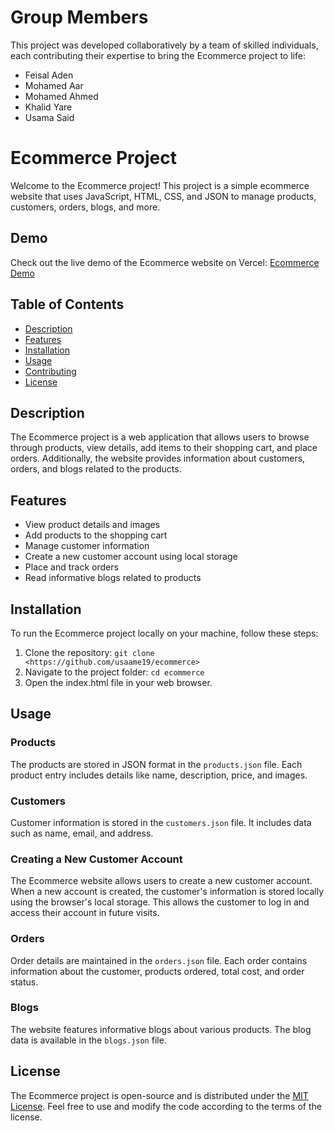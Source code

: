 # Group Members
This project was developed collaboratively by a team of skilled individuals, each contributing their expertise to bring the Ecommerce project to life:

- Feisal Aden
- Mohamed Aar
- Mohamed Ahmed
- Khalid Yare
- Usama Said

# Ecommerce Project

Welcome to the Ecommerce project! This project is a simple ecommerce website that uses JavaScript, HTML, CSS, and JSON to manage products, customers, orders, blogs, and more.

## Demo

Check out the live demo of the Ecommerce website on Vercel: [Ecommerce Demo](https://ganacsi.vercel.app/)

## Table of Contents

- [Description](#description)
- [Features](#features)
- [Installation](#installation)
- [Usage](#usage)
- [Contributing](#contributing)
- [License](#license)

## Description

The Ecommerce project is a web application that allows users to browse through products, view details, add items to their shopping cart, and place orders. Additionally, the website provides information about customers, orders, and blogs related to the products.

## Features

- View product details and images
- Add products to the shopping cart
- Manage customer information
- Create a new customer account using local storage
- Place and track orders
- Read informative blogs related to products

## Installation

To run the Ecommerce project locally on your machine, follow these steps:

1. Clone the repository: `git clone <https://github.com/usaame19/ecommerce>`
2. Navigate to the project folder: `cd ecommerce`
3. Open the index.html file in your web browser.

## Usage

### Products

The products are stored in JSON format in the `products.json` file. Each product entry includes details like name, description, price, and images.

### Customers

Customer information is stored in the `customers.json` file. It includes data such as name, email, and address.

### Creating a New Customer Account

The Ecommerce website allows users to create a new customer account. When a new account is created, the customer's information is stored locally using the browser's local storage. This allows the customer to log in and access their account in future visits.

### Orders

Order details are maintained in the `orders.json` file. Each order contains information about the customer, products ordered, total cost, and order status.

### Blogs

The website features informative blogs about various products. The blog data is available in the `blogs.json` file.

## License

The Ecommerce project is open-source and is distributed under the [MIT License](LICENSE). Feel free to use and modify the code according to the terms of the license.

